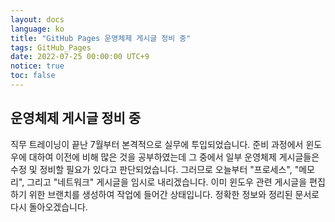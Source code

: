 ```yaml
---
layout: docs
language: ko
title: "GitHub Pages 운영체제 게시글 정비 중"
tags: GitHub_Pages
date: 2022-07-25 00:00:00 UTC+9
notice: true
toc: false
---
```

## 운영체제 게시글 정비 중
직무 트레이닝이 끝난 7월부터 본격적으로 실무에 투입되었습니다. 준비 과정에서 윈도우에 대하여 이전에 비해 많은 것을 공부하였는데 그 중에서 일부 운영체제 게시글들은 수정 및 정비할 필요가 있다고 판단되었습니다. 그러므로 오늘부터 "프로세스", "메모리", 그리고 "네트워크" 게시글을 임시로 내리겠습니다. 이미 윈도우 관련 게시글을 편집하기 위한 브랜치를 생성하여 작업에 들어간 상태입니다. 정확한 정보와 정리된 문서로 다시 돌아오겠습니다.
